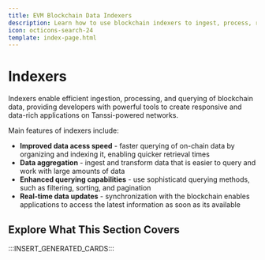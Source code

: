 ```yaml
---
title: EVM Blockchain Data Indexers
description: Learn how to use blockchain indexers to ingest, process, refine, and query Ethereum (EVM) data on Your Tanssi EVM appchain.
icon: octicons-search-24
template: index-page.html
---
```


# Indexers 

Indexers enable efficient ingestion, processing, and querying of blockchain data, providing developers with powerful tools to create responsive and data-rich applications on Tanssi-powered networks.

Main features of indexers include:

- **Improved data acess speed** - faster querying of on-chain data by organizing and indexing it, enabling quicker retrieval times
- **Data aggregation** - ingest and transform data that is easier to query and work with large amounts of data
- **Enhanced querying capabilities** - use sophisticatd querying methods, such as filtering, sorting, and pagination
- **Real-time data updates** - synchronization with the blockchain enables applications to access the latest information as soon as its available

## Explore What This Section Covers

:::INSERT_GENERATED_CARDS:::
